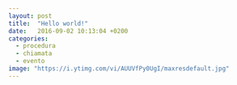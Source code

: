 ```yaml
---
layout: post
title:  "Hello world!"
date:   2016-09-02 10:13:04 +0200
categories:
  - procedura
  - chiamata
  - evento
image: "https://i.ytimg.com/vi/AUUVfPy0UgI/maxresdefault.jpg"
---
```


